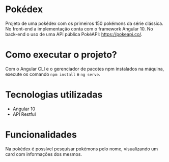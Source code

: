 # Pokédex
Projeto de uma pokédex com os primeiros 150 pokémons da série clássica. No front-end a implementação conta com o framework Angular 10. No back-end o uso de uma API pública PokéAPI: https://pokeapi.co/.

# Como executar o projeto?
Com o Angular CLI e o gerenciador de pacotes npm instalados na máquina, execute os comando ```npm install``` e ```ng serve```.

# Tecnologias utilizadas
  - Angular 10
  - API Restful
  
# Funcionalidades
Na pokédex é possível pesquisar pokémons pelo nome, visualizando um card com informações dos mesmos.
